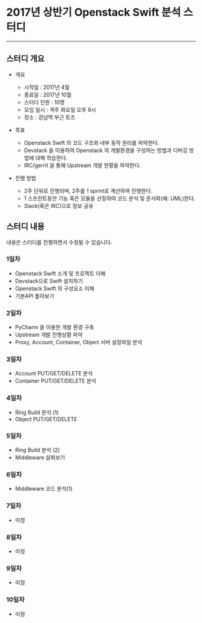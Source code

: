 # 2017년 상반기 Openstack Swift 분석 스터디
----

## 스터디 개요
* 개요
  * 시작일 : 2017년 4월 
  * 종료일 : 2017년 10월 
  * 스터디 인원 : 10명
  * 모임 일시 : 격주 화요일 오후 8시
  * 장소 : 강남역 부근 토즈
* 목표
  * Openstack Swift 의 코드 구조와 내부 동작 원리를 파악한다.
  * Devstack 을 이용하여 Openstack 의 개발환경을 구성하는 방법과 디버깅 방법에 대해 학습한다.
  * IRC/gerrit 을 통해 Upstream 개발 현황을 파악한다.

* 진행 방법
  * 2주 단위로 진행되며, 2주를 1 sprint로 계산하여 진행한다.
  * 1 스프린트동안 기능 혹은 모듈을 선정하여 코드 분석 및 문서화(예: UML)한다.
  * Slack(혹은 IRC)으로 정보 공유

## 스터디 내용
내용은 스터디를 진행하면서 수정될 수 있습니다.

### 1일차
* Openstack Swift 소개 및 프로젝트 이해
* Devstack으로 Swift 설치하기
* Openstack Swift 의 구성요소 이해
* 기본API 톺아보기

### 2일차
* PyCharm 을 이용한 개발 환경 구축
* Upstream 개발 진행상황 파악
* Proxy, Account, Container, Object 서버 설정파일 분석

### 3일차
* Account PUT/GET/DELETE 분석
* Container PUT/GET/DELETE 분석

### 4일차
* Ring Build 분석 (1)
* Object PUT/GET/DELETE 

### 5일차
* Ring Build 분석 (2)
* Middleware 살펴보기

### 6일차
* Middleware 코드 분석(1)

### 7일차
* 미정

### 8일차
* 미정

### 9일차
* 미정

### 10일차
* 미정
